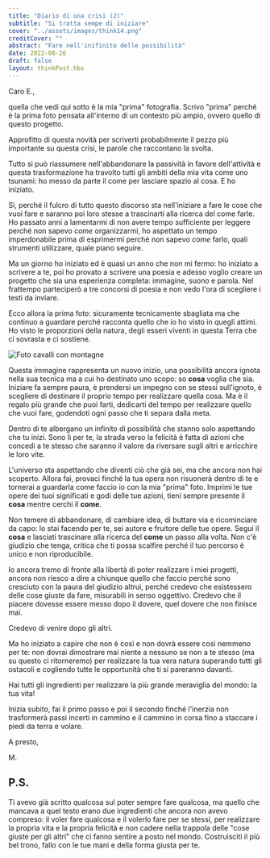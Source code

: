 ```yaml
---
title: "Diario di una crisi (2)"
subtitle: "Si tratta sempe di iniziare"
cover: "../assets/images/think14.png"
creditCover: ""
abstract: "Fare nell'inifinito delle possibilità"
date: 2022-08-26
draft: false
layout: thinkPost.hbs
---
```


Caro E.,

quella che vedi qui sotto è la mia "prima" fotografia. Scrivo "prima" perché è la prima foto pensata all'interno di un contesto più ampio, ovvero quello di questo progetto.

Approfitto di questa novità per scriverti probabilmente il pezzo più importante su questa crisi, le parole che raccontano la svolta. 

Tutto si può riassumere nell'abbandonare la passività in favore dell'attività e questa trasformazione ha travolto tutti gli ambiti della mia vita come uno tsunami: ho messo da parte il come per lasciare spazio al cosa. E ho iniziato.

Sì, perché il fulcro di tutto questo discorso sta nell'iniziare a fare le cose che vuoi fare e saranno poi loro stesse a trascinarti alla ricerca del come farle.  Ho passato anni a lamentarmi di non avere tempo sufficiente per leggere perché non sapevo *come* organizzarmi, ho aspettato un tempo imperdonabile prima di esprimermi perché non sapevo *come* farlo, quali strumenti utilizzare, quale piano seguire.

Ma un giorno ho iniziato ed è quasi un anno che non mi fermo: ho iniziato a scrivere a te, poi ho provato a scrivere una poesia e adesso voglio creare un progetto che sia una esperienza completa: immagine, suono e parola. Nel frattempo parteciperò a tre concorsi di poesia e non vedo l'ora di scegliere i testi da inviare.

Ecco allora la prima foto: sicuramente tecnicamente sbagliata ma che continuo a guardare perché racconta quello che io ho visto in quegli attimi. Ho visto le proporzioni della natura, degli esseri viventi in questa Terra che ci sovrasta e ci sostiene.

![Foto cavalli con montagne](../assets/images/primaFoto.jpg)

Questa immagine rappresenta un nuovo inizio, una possibilità ancora ignota nella sua tecnica ma a cui ho destinato uno scopo: so **cosa** voglia che sia. Iniziare fa sempre paura, è prendersi un impegno con se stessi sull'ignoto, è scegliere di destinare il proprio tempo per realizzare quella cosa. Ma è il regalo più grande che puoi farti, dedicarti del tempo per realizzare quello che vuoi fare, godendoti ogni passo che ti separa dalla meta.

Dentro di te albergano un infinito di possibilità che stanno solo aspettando che tu inizi. Sono lì per te, la strada verso la felicità è fatta di azioni che concedi a te stesso che saranno il valore da riversare sugli altri e arricchire le loro vite.

L'universo sta aspettando che diventi ciò che già sei, ma che ancora non hai scoperto. Allora fai, provaci finché la tua opera non risuonerà dentro di te e tornerai  a guardarla come faccio io con la mia "prima" foto. Imprimi le tue opere dei tuoi significati e godi delle tue azioni, tieni sempre presente il **cosa** mentre cerchi il **come**.

Non temere di abbandonare, di cambiare idea, di buttare via e ricominciare da capo: lo stai facendo per te, sei autore e fruitore delle tue opere. Segui il **cosa** e lasciati trascinare alla ricerca del **come** un passo alla volta. Non c'è giudizio che tenga, critica che ti possa scalfire perché il tuo percorso è unico e non riproducibile.

Io ancora tremo di fronte alla libertà di poter realizzare i miei progetti, ancora non riesco a dire a chiunque  quello che faccio perché sono cresciuto con la paura del giudizio altrui, perché credevo che  esistessero delle cose giuste da fare, misurabili in senso oggettivo. Credevo che il piacere dovesse essere messo dopo il dovere, quel dovere che non finisce mai.

Credevo di venire dopo gli altri.

Ma ho iniziato a capire che non è così e non dovrà essere così nemmeno per te: non dovrai dimostrare mai niente a nessuno se non a te stesso (ma su questo ci ritorneremo) per realizzare la tua vera natura superando tutti gli ostacoli e cogliendo tutte le opportunità che ti si pareranno davanti.

Hai tutti gli ingredienti per realizzare la più grande meraviglia del mondo: la tua vita!

Inizia subito, fai il primo passo e poi il secondo finché l'inerzia non trasformerà passi incerti in cammino e il cammino in corsa fino a staccare i piedi da terra e volare.

A presto,

M.

## P.S.
Ti avevo già scritto qualcosa sul poter sempre fare qualcosa, ma quello che mancava a quel testo erano due ingredienti che ancora non avevo compreso: il voler fare qualcosa e il volerlo fare per se stessi, per realizzare la propria vita e la propria felicità e non cadere nella trappola delle "cose giuste per gli altri" che ci fanno sentire a posto nel mondo. Costruisciti il più bel trono, fallo con le tue mani e della forma giusta per te.
